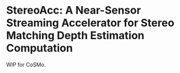 # StereoAcc: A Near-Sensor Streaming Accelerator for Stereo Matching Depth Estimation Computation

WIP for CoSMo. 
